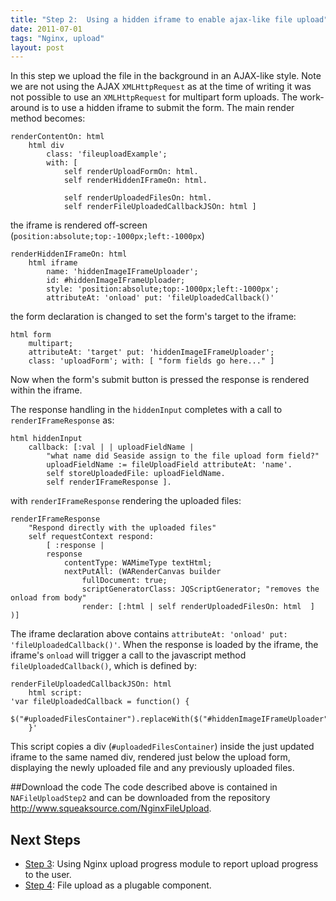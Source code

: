 ```yaml
---
title: "Step 2:  Using a hidden iframe to enable ajax-like file upload"
date: 2011-07-01
tags: "Nginx, upload"
layout: post
---
```


In this step we upload the file in the background in an AJAX-like style. Note we are not using the AJAX `XMLHttpRequest` as at the time of writing it was not possible to use an `XMLHttpRequest` for multipart form uploads. The work-around is to use a hidden iframe to submit the form. The main render method becomes:

```Smalltalk
renderContentOn: html
	html div
		class: 'fileuploadExample';
		with: [
			self renderUploadFormOn: html.
			self renderHiddenIFrameOn: html.
	
			self renderUploadedFilesOn: html.
			self renderFileUploadedCallbackJSOn: html ]
```

the iframe is rendered off-screen (`position:absolute;top:-1000px;left:-1000px`)

```Smalltalk
renderHiddenIFrameOn: html
	html iframe 
		name: 'hiddenImageIFrameUploader';
		id: #hiddenImageIFrameUploader;
		style: 'position:absolute;top:-1000px;left:-1000px'; 
		attributeAt: 'onload' put: 'fileUploadedCallback()'
```

the form declaration is changed to set the form's target to the iframe:

```Smalltalk
html form
    multipart;
    attributeAt: 'target' put: 'hiddenImageIFrameUploader';
    class: 'uploadForm'; with: [ "form fields go here..." ]
```

Now when the form's submit button is pressed the response is rendered within the iframe.

The response handling in the `hiddenInput` completes with a call to `renderIFrameResponse` as:
```Smalltalk
html hiddenInput
    callback: [:val | | uploadFieldName |
        "what name did Seaside assign to the file upload form field?"
        uploadFieldName := fileUploadField attributeAt: 'name'.
        self storeUploadedFile: uploadFieldName.
        self renderIFrameResponse ].
```

with `renderIFrameResponse` rendering the uploaded files:
```Smalltalk
renderIFrameResponse
	"Respond directly with the uploaded files"
	self requestContext respond: 
		[ :response | 
		response
			contentType: WAMimeType textHtml;
			nextPutAll: (WARenderCanvas builder
				fullDocument: true;
				scriptGeneratorClass: JQScriptGenerator; "removes the onload from body"				
				render: [:html | self renderUploadedFilesOn: html  ] )]
```

The iframe declaration above contains `attributeAt: 'onload' put: 'fileUploadedCallback()'`. When the response is loaded by the iframe, the iframe's `onload` will trigger a call to the javascript method `fileUploadedCallback()`, which is defined by:

```Smalltalk
renderFileUploadedCallbackJSOn: html
	html script: 
'var fileUploadedCallback = function() {
	$("#uploadedFilesContainer").replaceWith($("#hiddenImageIFrameUploader").contents().find("#uploadedFilesContainer"))
	}'
```
This script copies a div (`#uploadedFilesContainer`) inside the just updated iframe to the same named div, rendered just below the upload form, displaying the newly uploaded file and any previously uploaded files.

##Download the code
The code described above is contained in `NAFileUploadStep2` and can be downloaded from the repository http://www.squeaksource.com/NginxFileUpload.

## Next Steps
* [Step 3](File-upload-using-Nginx-and-Seaside---step-3.md): Using Nginx upload progress module to report upload progress to the user.
* [Step 4](Step-4-File-upload-as-a-plugable-component.md): File upload as a plugable component.
